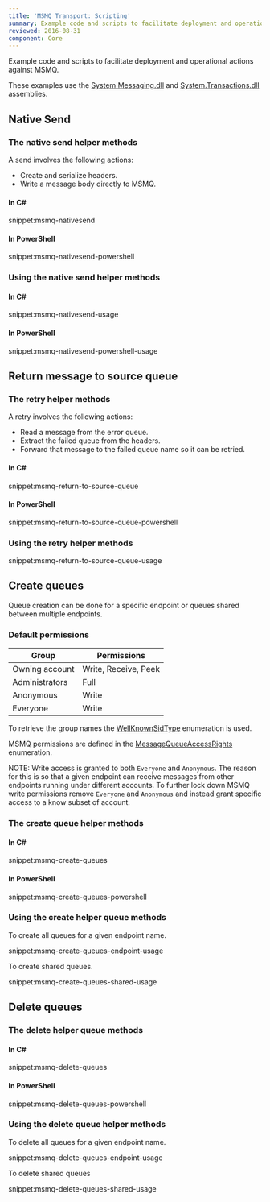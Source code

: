 ```yaml
---
title: 'MSMQ Transport: Scripting'
summary: Example code and scripts to facilitate deployment and operational actions against MSMQ.
reviewed: 2016-08-31
component: Core
---
```


Example code and scripts to facilitate deployment and operational actions against MSMQ.

These examples use the [System.Messaging.dll](https://msdn.microsoft.com/en-us/library/System.Messaging.aspx) and [System.Transactions.dll](https://msdn.microsoft.com/en-us/library/system.transactions.aspx) assemblies.


## Native Send


### The native send helper methods

A send involves the following actions:

 * Create and serialize headers.
 * Write a message body directly to MSMQ.


#### In C&#35;

snippet:msmq-nativesend


#### In PowerShell

snippet:msmq-nativesend-powershell


### Using the native send helper methods


#### In C&#35;

snippet:msmq-nativesend-usage


#### In PowerShell

snippet:msmq-nativesend-powershell-usage


## Return message to source queue


### The retry helper methods

A retry involves the following actions:

 * Read a message from the error queue.
 * Extract the failed queue from the headers.
 * Forward that message to the failed queue name so it can be retried.


#### In C&#35;

snippet:msmq-return-to-source-queue


#### In PowerShell

snippet:msmq-return-to-source-queue-powershell


### Using the retry helper methods

snippet:msmq-return-to-source-queue-usage


## Create queues

Queue creation can be done for a specific endpoint or queues shared between multiple endpoints.


### Default permissions

| Group | Permissions |
|---|---|
| Owning account | Write, Receive, Peek |
| Administrators | Full |
| Anonymous | Write  |
| Everyone | Write |

To retrieve the group names the [WellKnownSidType](https://msdn.microsoft.com/en-us/library/system.security.principal.wellknownsidtype.aspx) enumeration is used.

MSMQ permissions are defined in the [MessageQueueAccessRights](https://msdn.microsoft.com/en-us/library/system.messaging.messagequeueaccessrights.aspx) enumeration.

NOTE: Write access is granted to both `Everyone` and `Anonymous`. The reason for this is so that a given endpoint can receive messages from other endpoints running under different accounts. To further lock down MSMQ write permissions remove `Everyone` and `Anonymous` and instead grant specific access to a know subset of account.


### The create queue helper methods


#### In C&#35;

snippet:msmq-create-queues


#### In PowerShell

snippet:msmq-create-queues-powershell


### Using the create helper queue methods

To create all queues for a given endpoint name.

snippet:msmq-create-queues-endpoint-usage

To create shared queues.

snippet:msmq-create-queues-shared-usage


## Delete queues


### The delete helper queue methods


#### In C&#35;

snippet:msmq-delete-queues


#### In PowerShell

snippet:msmq-delete-queues-powershell


### Using the delete queue helper methods

To delete all queues for a given endpoint name.

snippet:msmq-delete-queues-endpoint-usage

To delete shared queues

snippet:msmq-delete-queues-shared-usage